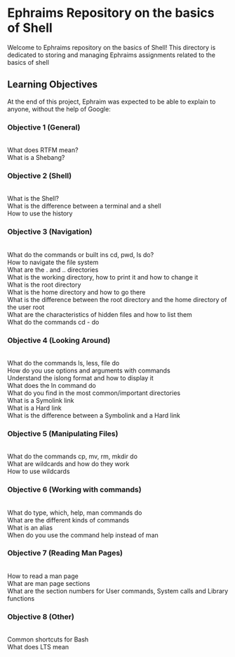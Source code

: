 # Ephraims Repository on the basics of Shell

Welcome to Ephraims repository on the basics of Shell! This directory is dedicated to storing and managing Ephraims assignments related to the basics of shell

## Learning Objectives
At the end of this project, Ephraim was expected to be able to explain to anyone, without the help of Google:

### Objective 1 (General)
<br>What does RTFM mean?
<br>What is a Shebang?

### Objective 2 (Shell)
<br>What is the Shell?
<br>What is the difference between a terminal and a shell
<br>How to use the history

### Objective 3 (Navigation)
<br>What do the commands or built ins cd, pwd, ls do?
<br>How to navigate the file system
<br>What are the . and .. directories
<br>What is the working directory, how to print it and how to change it
<br>What is the root directory
<br>What is the home directory and how to go there
<br>What is the difference between the root directory and the home directory of the user root
<br>What are the characteristics of hidden files and how to list them
<br>What do the commands cd - do

### Objective 4 (Looking Around)
<br>What do the commands ls, less, file do
<br>How do you use options and arguments with commands
<br>Understand the islong format and how to display it
<br>What does the ln command do
<br>What do you find in the most common/important directories
<br>What is a Symolink link
<br>What is a Hard link
<br>What is the difference between a Symbolink and a Hard link

### Objective 5 (Manipulating Files)
<br>What do the commands cp, mv, rm, mkdir do
<br>What are wildcards and how do they work
<br>How to use wildcards

### Objective 6 (Working with commands)
<br>What do type, which, help, man commands do
<br>What are the different kinds of commands
<br>What is an alias
<br>When do you use the command help instead of man

### Objective 7 (Reading Man Pages)
<br>How to read a man page
<br>What are man page sections
<br>What are the section numbers for User commands, System calls and Library functions


### Objective 8 (Other)
<br>Common shortcuts for Bash
<br>What does LTS mean
